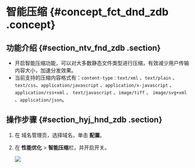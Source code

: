 # 智能压缩 {#concept_fct_dnd_zdb .concept}

## 功能介绍 {#section_ntv_fnd_zdb .section}

-   开启智能压缩功能，可以对大多数静态文件类型进行压缩，有效减少用户传输内容大小，加速分发效果。
-   当前支持的压缩内容格式有：`content-type：text/xml` 、`text/plain` 、`text/css`、`application/javascript` 、`application/x-javascript` 、`application/rss+xml` 、 `text/javascript` 、`image/tiff` 、 `image/svg+xml` 、`application/json`。

## 操作步骤 {#section_hyj_hnd_zdb .section}

1.  在 域名管理页，选择域名，单击 **配置**。
2.  在 **性能优化** \> **智能压缩**栏，并开启开关。

    ![](http://static-aliyun-doc.oss-cn-hangzhou.aliyuncs.com/assets/img/13478/4660_zh-CN.png)


